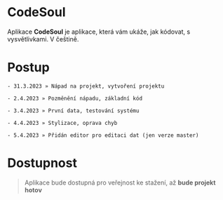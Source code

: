# CodeSoul
Aplikace **CodeSoul** je aplikace, která vám ukáže, jak kódovat, s vysvětlivkami. V češtině.


# Postup
```
- 31.3.2023 » Nápad na projekt, vytvoření projektu

- 2.4.2023 » Pozměnění nápadu, základní kód

- 3.4.2023 » První data, testování systému

- 4.4.2023 » Stylizace, oprava chyb

- 5.4.2023 » Přidán editor pro editaci dat (jen verze master)
```

# Dostupnost
>Aplikace bude dostupná pro veřejnost ke stažení, až **bude projekt hotov**
